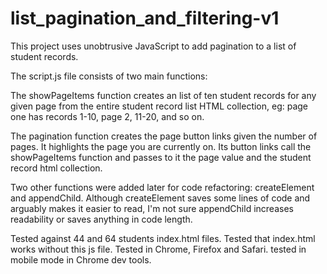 # list_pagination_and_filtering-v1

This project uses unobtrusive JavaScript to add pagination to a list of student records.

The script.js file consists of two main functions:

The showPageItems function creates an list of ten student records for any given page from the entire student record list HTML collection, eg: page one has records 1-10, page 2, 11-20, and so on.

The pagination function creates the page button links given the number of pages. It highlights the page you are currently on. Its button links call the showPageItems function and passes to it the page value and the student record html collection.

Two other functions were added later for code refactoring: createElement and appendChild. Although createElement saves some lines of code and arguably makes it easier to read, I'm not sure appendChild increases readability or saves anything in code length.

Tested against 44 and 64 students index.html files.
Tested that index.html works without this js file.
Tested in Chrome, Firefox and Safari. tested in mobile mode in Chrome dev tools.
